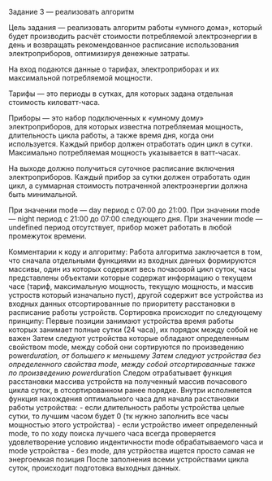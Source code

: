 Задание 3 — реализовать алгоритм

Цель задания — реализовать алгоритм работы «умного дома», который будет производить расчёт стоимости потребляемой электроэнергии в день и возвращать рекомендованное расписание использования электроприборов, оптимизируя денежные затраты.

На вход подаются данные о тарифах, электроприборах и их максимальной потребляемой мощности.

Тарифы — это периоды в сутках, для которых задана отдельная стоимость киловатт-часа.

Приборы — это набор подключенных к «умному дому» электроприборов, для которых известна потребляемая мощность, длительность цикла работы, а также время дня, когда они используется. Каждый прибор должен отработать один цикл в сутки. Максимально потребляемая мощность указывается в ватт-часах.

На выходе должно получиться суточное расписание включения электроприборов. Каждый прибор за сутки должен отработать один цикл, а суммарная стоимость потраченной электроэнергии должна быть минимальной.

При значении mode — day период с 07:00 до 21:00.
При значении mode — night период с 21:00 до 07:00 следующего дня.
При значении mode — undefined период отсутствует, прибор может работать в любой промежуток времени.

Комментарии к коду и алгоритму:
    Работа алгоритма заключается в том, что сначала отдельными функциями из входных данных формируются массивы, один из которых содержит весь почасовой цикл суток,
    часы представлены объектами которые содержат информацию о текущем часе (тариф, максимальную мощность, текущую мощность, и массив устроств который изначально пуст),
    другой содержит все устройства из входных данных отсортированные по приоритету расстановки в расписание работы устройств.
    Сортировка происходит по следующему принципу:
        Первые позиции занимают устройства время работы которых занимает полные сутки (24 часа), их порядок между собой не важен
        Затем следуют устройства которые обладают определенным свойством mode, между собой они сортируются по произведению power*duration, от большего к меньшему
        Затем следуют устройства без определенного свойства mode, между собой отсортированные также по произведению power*duration
    Следом отрабатывает функция расстановки массива устройств на полученный массив почасового цикла суток, в отсортированном ранее порядке.
    Внутри исполняется функция нахождения оптимального часа для начала расстановки работы устройства:
        - если длительность работы устройства целые сутки, то лучшим часом будет 0 (тк нужно заполнить все часы мощностью этого устройства)
        - если устройство имеет определенный mode, то по ходу поиска лучшего часа всегда проверяется удовлетворение условию индентичности mode обрабатываемого часа и mode устройства
        - без mode, для устрйоства ищется просто самая не энергоемкая позиция
    После заполнения всеми устройствами цикла суток, происходит подготовка выходных данных.